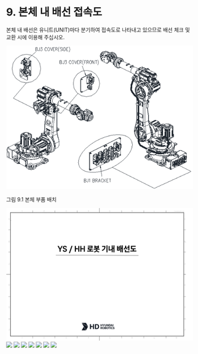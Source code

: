 ﻿# 9. 본체 내 배선 접속도


본체 내 배선은 유니트(UNIT)마다 분기하여 접속도로 나타내고 있으므로 배선 체크 및 교환 시에 이용해 주십시오.

![](../_assets/그림_10.1_본체_부품_배치.png)

그림 9.1 본체 부품 배치


![](../_assets/기내배선도_1.png)
![](../_assets/기내배선도_2.png)
![](../_assets/기내배선도_3.png)
![](../_assets/기내배선도_4.png)
![](../_assets/기내배선도_5.png)
![](../_assets/기내배선도_6.png)
![](../_assets/기내배선도_7.png)
![](../_assets/기내배선도_8.png)